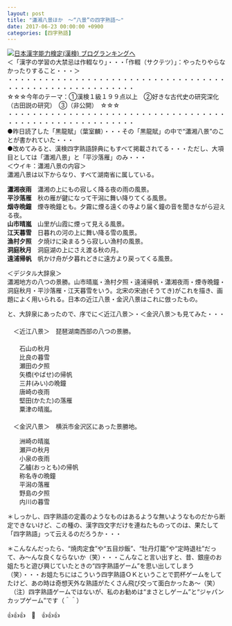 ```yaml
---
layout: post
title: "瀟湘八景ほか　～“八景”の四字熟語～"
date: 2017-06-23 00:00:00 +0900
categories: [四字熟語]
---
```


[![](/syuusyuu9701/assets/images/瀟湘八景ほか-～“八景”の四字熟語～-br_c_3028_1.gif)](http://blog.with2.net/link.php?1659096:3028 "日本漢字能力検定(漢検) ブログランキングへ")[日本漢字能力検定(漢検) ブログランキングへ](http://blog.with2.net/link.php?1659096:3028)  
＜「漢字の学習の大禁忌は作輟なり」・・・「作輟（サクテツ）」：やったりやらなかったりすること・・・＞  
・・・・・・・・・・・・・・・・・・・・・・・・・・・・・・・・・・・・・・・・・・・・・・・・・・・・・・・・・  
☆☆☆今年のテーマ：①漢検１級１９９点以上　②好きな古代史の研究深化（古田説の研究）　③（非公開）　☆☆☆　　  
・・・・・・・・・・・・・・・・・・・・・・・・・・・・・・・・・・・・・・・・・・・・・・・・・・・・・・・・・  
●昨日読了した「黒龍賦」（葉室麟）・・・その「黒龍賦」の中で“瀟湘八景”のことが書かれていた・・・  
●改めてみると、漢検四字熟語辞典にもすべて掲載されてる・・・ただし、大項目としては「瀟湘八景」と「平沙落雁」のみ・・・  
＜ウイキ：瀟湘八景の内容＞  
瀟湘八景は以下からなり、すべて湖南省に属している。  
  
**瀟湘夜雨**　瀟湘の上にもの寂しく降る夜の雨の風景。  
**平沙落雁**　秋の雁が鍵になって干潟に舞い降りてくる風景。  
**烟寺晩鐘**　煙寺晩鐘とも。夕霧に煙る遠くの寺より届く鐘の音を聞きながら迎える夜。  
**山市晴嵐**　山里が山霞に煙って見える風景。  
**江天暮雪**　日暮れの河の上に舞い降る雪の風景。  
**漁村夕照**　夕焼けに染まるうら寂しい漁村の風景。  
**洞庭秋月**　洞庭湖の上にさえ渡る秋の月。  
**遠浦帰帆**　帆かけ舟が夕暮れどきに遠方より戻ってくる風景。  
  
＜デジタル大辞泉＞  
瀟湘地方の八つの景勝。山市晴嵐・漁村夕照・遠浦帰帆・瀟湘夜雨・煙寺晩鐘・洞庭秋月・平沙落雁・江天暮雪をいう。北宋の宋迪(そうてき)がこれを描き、画題によく用いられる。日本の近江八景・金沢八景はこれに倣ったもの。   
  
と、大辞泉にあったので、序でに＜近江八景＞・＜金沢八景＞も見てみた・・・  
　  
　＜近江八景＞　琵琶湖南西部の八つの景勝。  
　　  
　　石山の秋月  
　　比良の暮雪  
　　瀬田の夕照  
　　矢橋(やばせ)の帰帆  
　　三井(みい)の晩鐘  
　　唐崎の夜雨  
　　堅田(かたた)の落雁  
　　粟津の晴嵐。  
　  
　＜金沢八景＞　横浜市金沢区にあった景勝地。  
  
　　洲崎の晴嵐  
　　瀬戸の秋月  
　　小泉の夜雨  
　　乙艫(おっとも)の帰帆  
　　称名寺の晩鐘  
　　平潟の落雁  
　　野島の夕照  
　　内川の暮雪   
  
＊しっかし、四字熟語の定義のようなものはあるような無いようなものだから断定できないけど、この種の、漢字四文字だけを連ねたものってのは、果たして「四字熟語」って云えるのだろうか・・・  
  
＊こんなんだったら、“焼肉定食”や“五目炒飯”、“牡丹灯籠”や“定時退社”だって、み～んな良くならないか（笑）・・・こんなこと言い出すと、昔、銀座のお姐たちと遊び興じていたときの“四字熟語ゲーム”を思い出してしまう（笑）・・・お姐たちにはこういう四字熟語ＯＫということで罰杯ゲームをしてたけど、あの時は奇想天外な熟語がたくさん飛び交って面白かったあ～（笑）  
　（注）四字熟語ゲームではないが、私のお勧めは“まさとしゲーム”と“ジャパンカップゲーム”です（＾＾）  
  
👍👍👍　🐔　👍👍👍